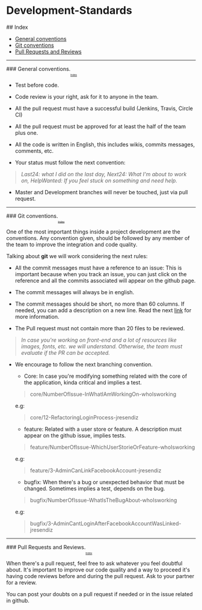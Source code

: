 # Development-Standards

##<a name="index"></a> Index

* [General conventions](#general-conventions)
* [Git conventions](#git-conventions)
* [Pull Requests and Reviews](#pull-requests)

----
###<a name="general-conventions"></a> General conventions.<sub><sub><sub><sub>[Index](#index)</sub></sub></sub></sub>

* Test before code.

* Code review is your right, ask for it to anyone in the team.

* All the pull request must have a successful build (Jenkins, Travis, Circle CI)

* All the pull request must be approved for at least the half of the team plus one.

* All the code is written in English, this includes wikis, commits messages, comments, etc.

* Your status must follow the next convention:
> *Last24: what I did on the last day, Next24: What I'm about to work on, HelpWanted: If you feel stuck on something and need help.*

* Master and Development branches will never be touched, just via pull request.

----

###<a name="git-conventions"></a> Git conventions.<sub><sub><sub><sub>[Index](#index)</sub></sub></sub></sub>

One of the most important things inside a project development are the conventions.
Any convention given, should be followed by any member of the team to improve the
integration and code quality.

Talking about **git** we will work considering the next rules:

* All the commit messages must have a reference to an issue: This is important because when you track an issue, you can just click on the reference and all the commits associated will appear on the github page.

* The commit messages will always be in english.

* The commit messages should be short, no more than 60 columns. If needed, you can add a description on a new line. Read the next [link](https://robots.thoughtbot.com/5-useful-tips-for-a-better-commit-message) for more information.

* The Pull request must not contain more than 20 files to be reviewed.
> _In case you're working on front-end and a lot of resources like images, fonts, etc. we will understand. Otherwise, the team must evaluate if the PR can be accepted._

* We encourage to follow the next branching convention.
  * Core: In case you're modifying something related with the core of the application, kinda critical and implies a test.
  > core/NumberOfIssue-InWhatIAmWorkingOn-whoIsworking

  e.g:
  > core/12-RefactoringLoginProcess-jresendiz

  * feature: Related with a user store or feature. A description must appear on the github issue, implies tests.
  > feature/NumberOfIssue-WhichUserStorieOrFeature-whoIsworking

  e.g:
  > feature/3-AdminCanLinkFacebookAccount-jresendiz

  * bugfix: When there's a bug or unexpected behavior that must be changed. Sometimes implies a test, depends on the bug.
  > bugfix/NumberOfIssue-WhatIsTheBugAbout-whoIsworking

  e.g:
  > bugfix/3-AdminCantLoginAfterFacebookAccountWasLinked-jresendiz

----
###<a name="pull-requests"></a> Pull Requests and Reviews.<sub><sub><sub><sub>[Index](#index)</sub></sub></sub></sub>

When there's a pull request, feel free to ask whatever you feel doubtful about. It's important to improve our code quality and a way to proceed it's having code reviews before and during the pull request. Ask to your partner for a review.

You can post your doubts on a pull request if needed or in the issue related in github.
